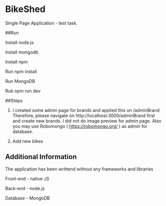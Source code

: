 # BikeShed

Single Page Application - test task.

##Run

Install node.js

Install mongodb

Install npm 

Run npm install

Run MongoDB

Rub npm run dev

##Steps 

1. I created some admin page for brands and applied this on  /adminBrand
Therefore, please navigate on http://localhost:3000/adminBrand first and create new brands.
I did not do image preview for admin page. 
Also you may use Robomongo ( https://robomongo.org/ ) as admin for database.

2. Add new bikes 

## Additional Information

The application has been writtend without any frameworks and libraries

Front-end - native JS

Back-end - node.js 

Database - MongoDB




